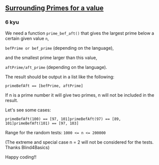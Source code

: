 <h2><a href=https://www.codewars.com/kata/560b8d7106ede725dd0000e2/train/javascript target="_blank">Surrounding Primes for a value</a></h2><h3>6 kyu</h3><p>We need a function <code>prime_bef_aft()</code> that gives the largest prime below a certain given value <code>n</code>, </p><p><code>befPrime or bef_prime</code> (depending on the language), </p><p>and the smallest prime larger than this value, </p><p><code>aftPrime/aft_prime</code> (depending on the language).</p><p>The result should be output in a list like the following:</p><pre style="display: none;"><code class="language-python"><span class="cm-variable">prime_bef_aft</span>(<span class="cm-variable">n</span>) <span class="cm-operator">==</span> [<span class="cm-variable">befPrime</span>, <span class="cm-variable">aftPrime</span>]</code></pre><pre style="display: none;"><code class="language-ruby"><span class="cm-variable">prime_bef_aft</span>(<span class="cm-variable">n</span>) <span class="cm-operator">==</span> [<span class="cm-variable">bef_prime</span>, <span class="cm-variable">aft_prime</span>]</code></pre><pre><code class="language-javascript"><span class="cm-variable">primeBefAft</span> <span class="cm-operator">==</span> [<span class="cm-variable">befPrime</span>, <span class="cm-variable">aftPrime</span>]</code></pre><pre style="display: none;"><code class="language-coffeescript"><span class="cm-variable">primeBefAft</span> <span class="cm-operator">==</span> <span class="cm-punctuation">[</span><span class="cm-variable">befPrime</span><span class="cm-punctuation">,</span> <span class="cm-variable">aftPrime</span><span class="cm-punctuation">]</span></code></pre><pre style="display: none;"><code class="language-java"><span class="cm-variable">primeBefAft</span> <span class="cm-operator">==</span> {<span class="cm-variable">befPrime</span>, <span class="cm-variable">aftPrime</span>}</code></pre><pre style="display: none;"><code class="language-csharp"><span class="cm-variable">PrimeBefAft</span> <span class="cm-operator">==</span> {<span class="cm-variable">befPrime</span>, <span class="cm-variable">aftPrime</span>}</code></pre><pre style="display: none;"><code class="language-haskell"><span class="cm-variable-2">PrimeBefAft</span> <span class="cm-builtin">==</span> (<span class="cm-variable">befPrime</span>, <span class="cm-variable">aftPrime</span>)</code></pre><pre style="display: none;"><code class="language-clojure"><span class="cm-variable">prime-bef-aft</span> <span class="cm-keyword">==</span> <span class="cm-bracket">[</span><span class="cm-variable">befPrime</span>, <span class="cm-variable">aftPrime</span><span class="cm-bracket">]</span></code></pre><pre style="display: none;"><code class="language-cpp"><span class="cm-variable">primeBefAft</span> <span class="cm-operator">==</span> {<span class="cm-variable">befPrime</span>, <span class="cm-variable">aftPrime</span>}</code></pre><p>If n is a prime number it will give two primes, n will not be included in the result.</p><p>Let's see some cases:</p><pre style="display: none;"><code class="language-python"><span class="cm-variable">prime_bef_aft</span>(<span class="cm-number">100</span>) <span class="cm-operator">==</span> [<span class="cm-number">97</span>, <span class="cm-number">101</span>]<span class="cm-variable">prime_bef_aft</span>(<span class="cm-number">97</span>) <span class="cm-operator">==</span> [<span class="cm-number">89</span>, <span class="cm-number">101</span>]<span class="cm-variable">prime_bef_aft</span>(<span class="cm-number">101</span>) <span class="cm-operator">==</span> [<span class="cm-number">97</span>, <span class="cm-number">103</span>]</code></pre><pre style="display: none;"><code class="language-ruby"><span class="cm-variable">prime_bef_aft</span>(<span class="cm-number">100</span>) <span class="cm-operator">==</span> [<span class="cm-number">97</span>, <span class="cm-number">101</span>]<span class="cm-variable">prime_bef_aft</span>(<span class="cm-number">97</span>) <span class="cm-operator">==</span> [<span class="cm-number">89</span>, <span class="cm-number">101</span>]<span class="cm-variable">prime_bef_aft</span>(<span class="cm-number">101</span>) <span class="cm-operator">==</span> [<span class="cm-number">97</span>, <span class="cm-number">103</span>]</code></pre><pre><code class="language-javascript"><span class="cm-variable">primeBefAft</span>(<span class="cm-number">100</span>) <span class="cm-operator">==</span> [<span class="cm-number">97</span>, <span class="cm-number">101</span>]<span class="cm-variable">primeBefAft</span>(<span class="cm-number">97</span>) <span class="cm-operator">==</span> [<span class="cm-number">89</span>, <span class="cm-number">101</span>]<span class="cm-variable">primeBefAft</span>(<span class="cm-number">101</span>) <span class="cm-operator">==</span> [<span class="cm-number">97</span>, <span class="cm-number">103</span>]</code></pre><pre style="display: none;"><code class="language-coffeescript"><span class="cm-variable">primeBefAft</span><span class="cm-punctuation">(</span><span class="cm-number">100</span><span class="cm-punctuation">)</span> <span class="cm-operator">==</span> <span class="cm-punctuation">[</span><span class="cm-number">97</span><span class="cm-punctuation">,</span> <span class="cm-number">101</span><span class="cm-punctuation">]</span><span class="cm-variable">primeBefAft</span><span class="cm-punctuation">(</span><span class="cm-number">97</span><span class="cm-punctuation">)</span> <span class="cm-operator">==</span> <span class="cm-punctuation">[</span><span class="cm-number">89</span><span class="cm-punctuation">,</span> <span class="cm-number">101</span><span class="cm-punctuation">]</span><span class="cm-variable">primeBefAft</span><span class="cm-punctuation">(</span><span class="cm-number">101</span><span class="cm-punctuation">)</span> <span class="cm-operator">==</span> <span class="cm-punctuation">[</span><span class="cm-number">97</span><span class="cm-punctuation">,</span> <span class="cm-number">103</span><span class="cm-punctuation">]</span></code></pre><pre style="display: none;"><code class="language-java"><span class="cm-variable">primeBefAft</span>(<span class="cm-number">100</span>) <span class="cm-operator">--&gt;</span> {<span class="cm-number">97</span>, <span class="cm-number">101</span>}<span class="cm-variable">primeBefAft</span>(<span class="cm-number">97</span>) <span class="cm-operator">--&gt;</span> {<span class="cm-number">89</span>, <span class="cm-number">101</span>}<span class="cm-variable">primeBefAft</span>(<span class="cm-number">101</span>) <span class="cm-operator">--&gt;</span> {<span class="cm-number">97</span>, <span class="cm-number">103</span>}</code></pre><pre style="display: none;"><code class="language-csharp"><span class="cm-variable">PrimeBefAft</span>(<span class="cm-number">100</span>) <span class="cm-operator">--&gt;</span> {<span class="cm-number">97</span>, <span class="cm-number">101</span>}<span class="cm-variable">PrimeBefAft</span>(<span class="cm-number">97</span>) <span class="cm-operator">--&gt;</span> {<span class="cm-number">89</span>, <span class="cm-number">101</span>}<span class="cm-variable">PrimeBefAft</span>(<span class="cm-number">101</span>) <span class="cm-operator">--&gt;</span> {<span class="cm-number">97</span>, <span class="cm-number">103</span>}</code></pre><pre style="display: none;"><code class="language-haskell"><span class="cm-variable">primeBefAft</span>(<span class="cm-number">100</span>) <span class="cm-variable">--&gt;</span> (<span class="cm-number">97</span>, <span class="cm-number">101</span>)<span class="cm-variable">primeBefAft</span>(<span class="cm-number">97</span>) <span class="cm-variable">--&gt;</span> (<span class="cm-number">89</span>, <span class="cm-number">101</span>)<span class="cm-variable">primeBefAft</span>(<span class="cm-number">101</span>) <span class="cm-variable">--&gt;</span> (<span class="cm-number">97</span>, <span class="cm-number">103</span>)</code></pre><pre style="display: none;"><code class="language-clojure"><span class="cm-bracket">(</span><span class="cm-builtin">prime-bef-aft</span> <span class="cm-number">100</span><span class="cm-bracket">)</span> <span class="cm-keyword">==</span> <span class="cm-bracket">[</span><span class="cm-number">97</span>, <span class="cm-number">101</span><span class="cm-bracket">]</span><span class="cm-bracket">(</span><span class="cm-builtin">prime-bef-aft</span> <span class="cm-number">97</span><span class="cm-bracket">)</span> <span class="cm-keyword">==</span> <span class="cm-bracket">[</span><span class="cm-number">89</span>, <span class="cm-number">101</span><span class="cm-bracket">]</span><span class="cm-bracket">(</span><span class="cm-builtin">prime-bef-aft</span> <span class="cm-number">101</span><span class="cm-bracket">)</span> <span class="cm-keyword">==</span> <span class="cm-bracket">[</span><span class="cm-number">97</span>, <span class="cm-number">103</span><span class="cm-bracket">]</span></code></pre><pre style="display: none;"><code class="language-cpp"><span class="cm-variable">PrimeBefAft</span>(<span class="cm-number">100</span>) <span class="cm-operator">--&gt;</span> {<span class="cm-number">97</span>, <span class="cm-number">101</span>}<span class="cm-variable">PrimeBefAft</span>(<span class="cm-number">97</span>) <span class="cm-operator">--&gt;</span> {<span class="cm-number">89</span>, <span class="cm-number">101</span>}<span class="cm-variable">PrimeBefAft</span>(<span class="cm-number">101</span>) <span class="cm-operator">--&gt;</span> {<span class="cm-number">97</span>, <span class="cm-number">103</span>}</code></pre><p>Range for the random tests: <code>1000 &lt;= n &lt;= 200000</code></p><p>(The extreme and special case n = 2 will not be considered for the tests. Thanks Blind4Basics)</p><p>Happy coding!!</p>